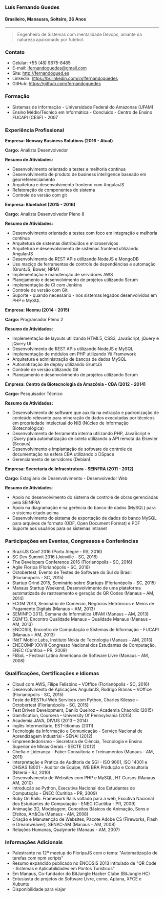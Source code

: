 ### Luís Fernando Guedes
#### Brasileiro, Manauara, Solteiro, 26 Anos
---

> Engenheiro de Sistemas com mentalidade Devops, amante da natureza apaixonado por futebol.

### Contato
* Celular: +55 (48) 9675-8485
* E-mail: lfernandoguedes@gmail.com
* Site: http://fernandogued.es
* Linkedin: https://br.linkedin.com/in/lfernandoguedes
* GitHub: https://github.com/fernandoguedes

### Formação
* Sistemas de Informação - Universidade Federal do Amazonas (UFAM)
* Ensino Médio/Técnico em Informática - Concluído - Centro de Ensino FUCAPI (CESF) - 2007

### Experiência Profissional

__Empresa: Neoway Business Solutions (2016 - Atual)__

__Cargo:__ Analista Desenvolvedor

__Resumo de Atividades:__
* Desenvolvimento orientado a testes e melhoria contínua
* Desenvolvimento de produto de business intelligence baseado em georreferenciamento
* Arquitetura e desenvolvimento frontend com AngularJS
* Refatoração de componentes do sistema
* Controle de versão com git

__Empresa: Blueticket (2015 - 2016)__

__Cargo:__ Analista Desenvolvedor Pleno 8

__Resumo de Atividades:__
* Desenvolvimento orientado a testes com foco em integração e melhoria contínua
* Arquitetura de sistemas distribuídos e microserviços
* Arquitetura e desenvolvimento de sistemas frontend utilizando AngularJS
* Desenvolvimento de REST APIs utilizando NodeJS e MongoDB
* Uso maciço de ferramentas de controle de dependências e automação (GruntJS, Bower,
NPM)
* Implementação e manutenção de servidores AWS
* Planejamento e desenvolvimento de projetos utilizando Scrum
* Implementação de CI com Jenkins
* Controle de versão com Git
* Suporte - quando necessário - nos sistemas legados desenvolvidos em PHP e MySQL

__Empresa: Neemu (2014 - 2015)__

__Cargo:__ Programador Pleno 2

__Resumo de Atividades:__
* Implementação de layouts utilizando HTML5, CSS3, JavaScript, jQuery e jQuery UI
* Desenvolvimento de REST APIs utilizando NodeJS e MySQL
* Implementação de módulos em PHP utilizando Yii Framework
* Arquitetura e administração de bancos de dados MySQL
* Automatização de deploy utilizando GruntJS
* Controle de versão utilizando Git
* Planejamento e desenvolvimento de projetos utilizando Scrum

__Empresa: Centro de Biotecnologia da Amazônia - CBA (2012 - 2014)__

__Cargo:__ Pesquisador Técnico

__Resumo de Atividades:__
* Desenvolvimento de software que auxilia na extração e padronização de conteúdo relevante para mineração de dados executadas por técnicos em propriedade intelectual do NIB (Núcleo de Informação Biotecnológica)
* Desenvolvimento de ferramenta interna utilizando PHP, JavaScript e jQuery para automatização de coleta utilizando a API remota da Elsevier (Scopus)
* Desenvolvimento e implantação de software de controle de documentação na esfera CBA utilizando o DSpace
* Gerenciamento de servidores (Debian)

__Empresa: Secretaria de Infraestrutura - SEINFRA (2011 - 2012)__

__Cargo__: Estagiário de Desenvolvimento - Desenvolvedor Web

__Resumo de Atividades__:
* Apoio no desenvolvimento do sistema de controle de obras gerenciadas pela SEINFRA
* Apoio na diagramação e na gerência do banco de dados (MySQL) para o sistema citado acima
* Desenvolvimento do sistema de exportação de dados do banco MySQL para arquivos de formato (ODF, Open Document Format) e PDF
* Suporte aos usuários para os sistemas intranet

### Participações em Eventos, Congressos e Conferências
* BrazilJS Conf 2016 (Porto Alegre - RS, 2016)
* SC Dev Summit 2016 (Joinville - SC, 2016)
* The Developers Conference 2016 (Florianópolis - SC, 2016)
* Agile Floripa (Florianópolis - SC, 2016)
* Octobertest, Evento de Testes de Software do Sul do Brasil (Florianópolis - SC, 2015)
* Startup Grind 2015, Seminário sobre Startups (Florianópolis - SC, 2015)
* Manaus Startup Weekend, Desenvolvimento de uma plataforma automatizada de rastreamento e geração de QR Codes (Manaus – AM, 2014)
* ECOM 2013, Seminário de Comércio, Negócios Eletrônicos e Meios de Pagamento
Digitais (Manaus – AM, 2013)
* SEMINFO 2013, Semana de Informática UFAM (Manaus – AM, 2013)
* EQM'13, Encontro Qualidade Manaus – Qualidade Manaus (Manaus – AM, 2013)
* ENCOSIS, Encontro de Computação e Sistemas de Informação – FUCAPI (Manaus – AM, 2013)
* INdT Mobile Labs, Instituto Nokia de Tecnologia (Manaus – AM, 2013)
* ENECOMP XXVIII Congresso Nacional dos Estudantes de Computação, ENEC (Curitiba – PR, 2009)
* FliSoL – Festival Latino Americano de Software Livre (Manaus – AM, 2008)

### Qualificações, Certificações e Idiomas
* Cloud com AWS, Filipe Felisbino – VOffice (Florianópolis - SC, 2016)
* Desenvolvimento de Aplicações AngularJS, Rodrigo Branas – VOffice (Florianópolis - SC, 2015)
* Teste de RESTful Web Services com Python, Charles Kilesse – Octobertest (Florianópolis - SC, 2015)
* Test Driven Development, Danilo Queiroz – Academia Chaordic (2015)
* Gamification, Coursera – University Of Pennsylvania (2015)
* Academia JAVA, DIVUS (2013 – 2014)
* Inglês Intermediário, EST-Idiomas (2011)
* Tecnologia da Informação e Comunicação - Serviço Nacional de Aprendizagem Industrial - SENAI (2012)
* Empreendedorismo - Secretaria de Ciência, Tecnologia e Ensino Superior de Minas Gerais - SECTE (2012)
* Chefia e Liderança - Faber Consultoria e Treinamentos (Manaus - AM, 2011)
* Interpretação e Prática de Auditoria de SGI - ISO 9001, ISO 14001 e OHSAS 18001 - Auditor de Equipe, WB BRA Produção e Consultoria (Niterói - RJ, 2010)
* Desenvolvimento de Websites com PHP e MySQL, HT Cursos (Manaus - AM, 2010)
* Introdução ao Python, Executiva Nacional dos Estudantes de Computação - ENEC (Curitiba - PR, 2009)
* Ruby On Rails: Framework Rails voltado para a web, Excutiva Nacional dos Estudantes de Computação - ENEC (Curitiba - PR, 2009)
* Animação 3D, Modelagem, Conceitos Básicos de Animação, Sons e Efeitos, Art&Cia (Manaus - AM, 2008)
* Criação e Manutenção de Websites, Pacote Adobe CS (Fireworks, Flash e Dreamweaver), SENAC-AM (Manaus - AM, 2008)
* Relações Humanas, Qualynorte (Manaus - AM, 2007)

### Informações Adicionais
* Palestrante no 12º meetup do FloripaJS com o tema: "Automatização de tarefas com npm scripts"
* Resumo expandido publicado no ENCOSIS 2013 intitulado de "QR Code - Sistemas e Aplicabilidades em Pontos Turísticos"
* Em Manaus, Co-fundador do BitJungle Hacker Clube (BitJungle HC)
* Entusiasta de projetos de Software Livre, como, Aptana, XFCE e Xubuntu
* Disponibilidade para viajar
